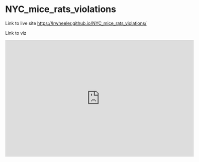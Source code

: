 # NYC_mice_rats_violations
Link to live site
https://lrwheeler.github.io/NYC_mice_rats_violations/

Link to viz
<iframe width="600" height="371" seamless frameborder="0" scrolling="no" src=https://public.tableau.com/views/NYC_mice_rats_restaurants/Dashboard1?:embed=y&:display_count=yes></iframe>
